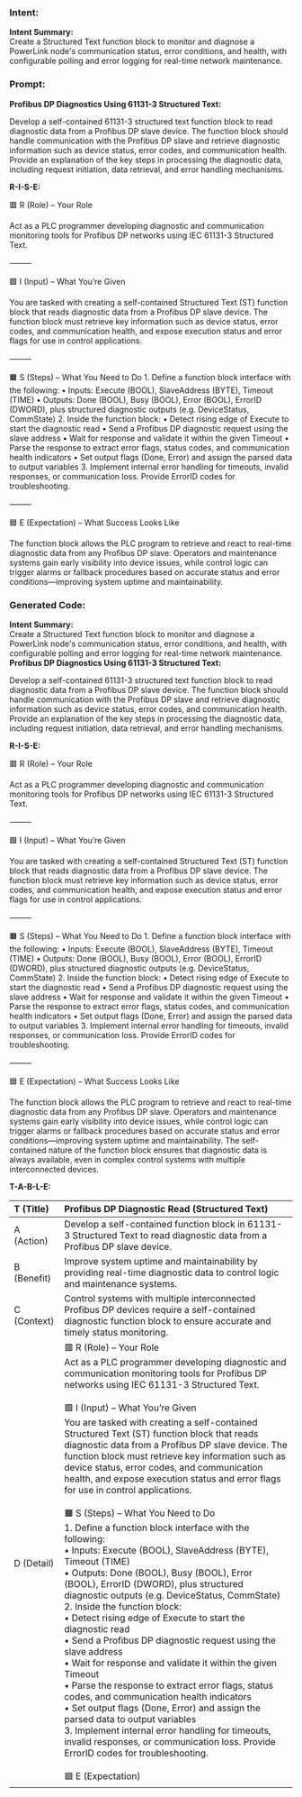 ### Intent:
**Intent Summary:**  
Create a Structured Text function block to monitor and diagnose a PowerLink node's communication status, error conditions, and health, with configurable polling and error logging for real-time network maintenance.

### Prompt:
**Profibus DP Diagnostics Using 61131-3 Structured Text:**

Develop a self-contained 61131-3 structured text function block to read diagnostic data from a Profibus DP slave device. The function block should handle communication with the Profibus DP slave and retrieve diagnostic information such as device status, error codes, and communication health. Provide an explanation of the key steps in processing the diagnostic data, including request initiation, data retrieval, and error handling mechanisms.

**R-I-S-E:**

🟥 R (Role) – Your Role

Act as a PLC programmer developing diagnostic and communication monitoring tools for Profibus DP networks using IEC 61131-3 Structured Text.

⸻

🟩 I (Input) – What You’re Given

You are tasked with creating a self-contained Structured Text (ST) function block that reads diagnostic data from a Profibus DP slave device. The function block must retrieve key information such as device status, error codes, and communication health, and expose execution status and error flags for use in control applications.

⸻

🟧 S (Steps) – What You Need to Do
	1.	Define a function block interface with the following:
	•	Inputs: Execute (BOOL), SlaveAddress (BYTE), Timeout (TIME)
	•	Outputs: Done (BOOL), Busy (BOOL), Error (BOOL), ErrorID (DWORD), plus structured diagnostic outputs (e.g. DeviceStatus, CommState)
	2.	Inside the function block:
	•	Detect rising edge of Execute to start the diagnostic read
	•	Send a Profibus DP diagnostic request using the slave address
	•	Wait for response and validate it within the given Timeout
	•	Parse the response to extract error flags, status codes, and communication health indicators
	•	Set output flags (Done, Error) and assign the parsed data to output variables
	3.	Implement internal error handling for timeouts, invalid responses, or communication loss. Provide ErrorID codes for troubleshooting.

⸻

🟦 E (Expectation) – What Success Looks Like

The function block allows the PLC program to retrieve and react to real-time diagnostic data from any Profibus DP slave. Operators and maintenance systems gain early visibility into device issues, while control logic can trigger alarms or fallback procedures based on accurate status and error conditions—improving system uptime and maintainability.

### Generated Code:
**Intent Summary:**  
Create a Structured Text function block to monitor and diagnose a PowerLink node's communication status, error conditions, and health, with configurable polling and error logging for real-time network maintenance.
**Profibus DP Diagnostics Using 61131-3 Structured Text:**

Develop a self-contained 61131-3 structured text function block to read diagnostic data from a Profibus DP slave device. The function block should handle communication with the Profibus DP slave and retrieve diagnostic information such as device status, error codes, and communication health. Provide an explanation of the key steps in processing the diagnostic data, including request initiation, data retrieval, and error handling mechanisms.

**R-I-S-E:**

🟥 R (Role) – Your Role

Act as a PLC programmer developing diagnostic and communication monitoring tools for Profibus DP networks using IEC 61131-3 Structured Text.

⸻

🟩 I (Input) – What You’re Given

You are tasked with creating a self-contained Structured Text (ST) function block that reads diagnostic data from a Profibus DP slave device. The function block must retrieve key information such as device status, error codes, and communication health, and expose execution status and error flags for use in control applications.

⸻

🟧 S (Steps) – What You Need to Do
	1.	Define a function block interface with the following:
	•	Inputs: Execute (BOOL), SlaveAddress (BYTE), Timeout (TIME)
	•	Outputs: Done (BOOL), Busy (BOOL), Error (BOOL), ErrorID (DWORD), plus structured diagnostic outputs (e.g. DeviceStatus, CommState)
	2.	Inside the function block:
	•	Detect rising edge of Execute to start the diagnostic read
	•	Send a Profibus DP diagnostic request using the slave address
	•	Wait for response and validate it within the given Timeout
	•	Parse the response to extract error flags, status codes, and communication health indicators
	•	Set output flags (Done, Error) and assign the parsed data to output variables
	3.	Implement internal error handling for timeouts, invalid responses, or communication loss. Provide ErrorID codes for troubleshooting.

⸻

🟦 E (Expectation) – What Success Looks Like

The function block allows the PLC program to retrieve and react to real-time diagnostic data from any Profibus DP slave. Operators and maintenance systems gain early visibility into device issues, while control logic can trigger alarms or fallback procedures based on accurate status and error conditions—improving system uptime and maintainability. The self-contained nature of the function block ensures that diagnostic data is always available, even in complex control systems with multiple interconnected devices.

**T-A-B-L-E:**

| T (Title) | Profibus DP Diagnostic Read (Structured Text) |
| :--- | :--- |
| A (Action) | Develop a self-contained function block in 61131-3 Structured Text to read diagnostic data from a Profibus DP slave device. |
| B (Benefit) | Improve system uptime and maintainability by providing real-time diagnostic data to control logic and maintenance systems. |
| C (Context) | Control systems with multiple interconnected Profibus DP devices require a self-contained diagnostic function block to ensure accurate and timely status monitoring. |
| D (Detail) | 🟥 R (Role) – Your Role<br>Act as a PLC programmer developing diagnostic and communication monitoring tools for Profibus DP networks using IEC 61131-3 Structured Text.<br><br>🟩 I (Input) – What You’re Given<br>You are tasked with creating a self-contained Structured Text (ST) function block that reads diagnostic data from a Profibus DP slave device. The function block must retrieve key information such as device status, error codes, and communication health, and expose execution status and error flags for use in control applications.<br><br>🟧 S (Steps) – What You Need to Do<br>1.	Define a function block interface with the following:<br>•	Inputs: Execute (BOOL), SlaveAddress (BYTE), Timeout (TIME)<br>•	Outputs: Done (BOOL), Busy (BOOL), Error (BOOL), ErrorID (DWORD), plus structured diagnostic outputs (e.g. DeviceStatus, CommState)<br>2.	Inside the function block:<br>•	Detect rising edge of Execute to start the diagnostic read<br>•	Send a Profibus DP diagnostic request using the slave address<br>•	Wait for response and validate it within the given Timeout<br>•	Parse the response to extract error flags, status codes, and communication health indicators<br>•	Set output flags (Done, Error) and assign the parsed data to output variables<br>3.	Implement internal error handling for timeouts, invalid responses, or communication loss. Provide ErrorID codes for troubleshooting.<br><br>🟦 E (Expectation)
